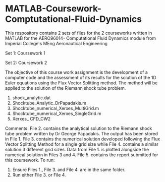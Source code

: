# MATLAB-Coursework-Comptutational-Fluid-Dynamics
This respository contains 2 sets of files for the 2 courseworks written in MATLAB for the AERO96014- Computational Fluid Dynamics module
from Imperial College's MEng Aeronautical Engineering 

Set 1: Coursework 1 



Set 2: Coursework 2

The objective of this course work assignment is the development of a computer
code and the assessment of its results for the solution of the 1D Euler equations
using the Flux Vector Splitting method. The method will be applied to the
solution of the Riemann shock tube problem.

1. shock_analytic.dat
2. Shocktube_Analytic_DrPapadakis.m
3. Shocktube_numerical_Xerxes_MultiGrid.m
4. Shocktube_numerical_Xerxes_SingleGrid.m
5. Xerxes_ CFD_CW2

Comments: File 2. contains the analytical solution to the Riemann shock tube problem written by Dr George Papadakis. The output has been stored
          in File 1. File 3. contains the numerical solution  developed following the Flux Vector Splitting Method for a single grid size
          while File 4. contains a similar solution 3 different grid sizes. Data from File 1. is plotted alongside the numerical solution 
          in Files 3 and 4. File 5. contains the report submitted for this coursework. 
To run: 
1) Ensure Files 1., File 3. and File 4. are in the same folder.
2) Run either File 3. or File 4.
